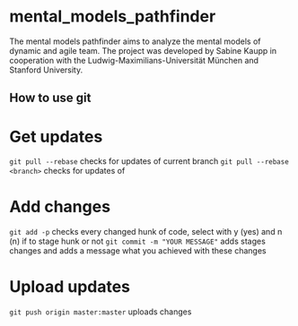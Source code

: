 # mental_models_pathfinder

The mental models pathfinder aims to analyze the mental models of dynamic and agile team. The project was developed by Sabine Kaupp in cooperation with the Ludwig-Maximilians-Universität München and Stanford University.

## How to use git

# Get updates

`git pull --rebase` checks for updates of current branch
`git pull --rebase <branch>` checks for updates of <branch>

# Add changes

`git add -p` checks every changed hunk of code, select with y (yes) and n (n) if to stage hunk or not
`git commit -m "YOUR MESSAGE"` adds stages changes and adds a message what you achieved with these changes

# Upload updates

`git push origin master:master` uploads changes
